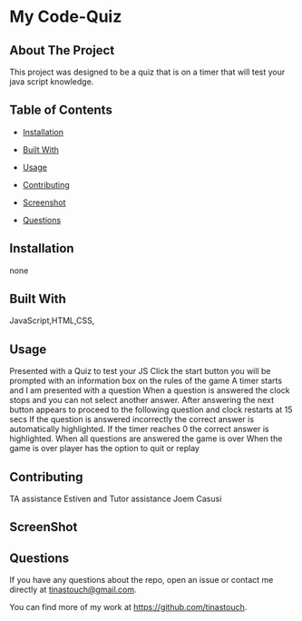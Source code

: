 # My Code-Quiz
  

  ## About The Project

This project was designed to be a quiz that is on a timer that will test your java script knowledge.

  ## Table of Contents

  * [Installation](#installation)

  * [Built With](#languages)
  
  * [Usage](#usage)

  * [Contributing](#contributing)

  * [Screenshot](#screenshot)

  * [Questions](#questions)

  ## Installation

none

  ## Built With

  JavaScript,HTML,CSS,
  
  ## Usage

Presented with a Quiz to test your JS
Click the start button 
you will be prompted with an information box on the rules of the game
A timer starts and I am presented with a question
When a question is answered the clock stops and you can not select another answer.
After answering the next button appears to proceed to the following question and clock restarts at 15 secs
If the question is answered incorrectly the correct answer is automatically highlighted.
If the timer reaches 0 the correct answer is highlighted.
When all questions are answered the game is over
When the game is over player has the option to quit or replay

  

  ## Contributing

TA assistance Estiven and Tutor assistance Joem Casusi

## ScreenShot


## Questions

If you have any questions about the repo, open an issue or contact me directly at
tinastouch@gmail.com. 

You can find more of my work at https://github.com/tinastouch.



